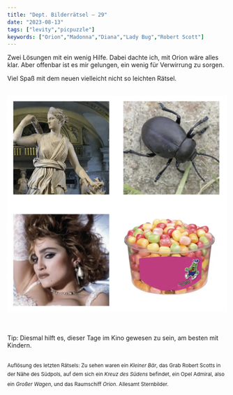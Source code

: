 ```yaml
---
title: "Dept. Bilderrätsel – 29"
date: "2023-08-13"
tags: ["levity","picpuzzle"]
keywords: ["Orion","Madonna","Diana","Lady Bug","Robert Scott"]
---
```

Zwei Lösungen mit ein wenig Hilfe. Dabei dachte ich, mit Orion wäre alles klar. Aber offenbar ist es mir gelungen, ein wenig für Verwirrung zu sorgen.

Viel Spaß mit dem neuen vielleicht nicht so leichten Rätsel.

<br/>

<img  src="/assets/img/picpuzzle29.webp" alt="Bilderrätsel29">

<br/>
<br/>
<br/>

Tip: Diesmal hilft es, dieser Tage im Kino gewesen zu sein, am besten mit Kindern.
<br/>
<br/>

<sup>Auflösung des letzten Rätsels: Zu sehen waren ein <i>Kleiner Bär</i>, das Grab Robert Scotts in der Nähe des Südpols, auf dem sich ein <i>Kreuz des Südens</i> befindet, ein Opel Admiral, also ein <i>Großer Wagen</i>, und das Raumschiff <i>Orion</i>. Allesamt Sternbilder.
<sup>